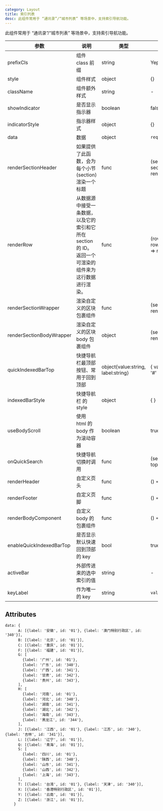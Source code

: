 ```yaml
---
category: Layout
title: 索引列表
desc: 此组件常用于 “通讯录”/“城市列表” 等场景中，支持索引导航功能。
---
```


此组件常用于 “通讯录”/“城市列表” 等场景中，支持索引导航功能。

<DEMO>

| 参数                     | 说明                                                                                                   | 类型                               | 默认值                                      |
| ------------------------ | ------------------------------------------------------------------------------------------------------ | ---------------------------------- | ------------------------------------------- |
| prefixCls                | 组件 class 前缀                                                                                        | string                             | Yep-indexed-list                            |
| style                    | 组件样式                                                                                               | object                             | {}                                          |
| className                | 组件额外样式                                                                                           | string                             | -                                           |
| showIndicator            | 是否显示指示器                                                                                         | boolean                            | false                                       |
| indicatorStyle           | 指示器样式                                                                                             | object                             | {}                                          |
| data                     | 数据                                                                                                   | object                             | `required`                                  |
| renderSectionHeader      | 如果提供了此函数，会为每个小节(section)渲染一个标题                                                    | func                               | (sectionData, sectionID) => renderable      |
| renderRow                | 从数据源中接受一条数据，以及它的索引和它所在 section 的 ID。返回一个可渲染的组件来为这行数据进行渲染。 | func                               | (rowData, rowIndex,sectionID) => renderable |
| renderSectionWrapper     | 渲染自定义的区块包裹组件                                                                               | func                               | (sectionID) => renderable                   |
| renderSectionBodyWrapper | 渲染自定义的区块 body 包裹组件                                                                         | object                             | (sectionID) => renderable                   |
| quickIndexedBarTop       | 快捷导航栏最顶部按钮、常用于回到顶部                                                                   | object{value:string, label:string} | { value: '#', label: '#' }                  |
| indexedBarStyle          | 快捷导航栏 的 style                                                                                    | object                             | { }                                         |
| useBodyScroll            | 使用 html 的 body 作为滚动容器                                                                         | boolean                            | true                                        |
| onQuickSearch            | 快捷导航切换时调用                                                                                     | func                               | (sectionID: any, topId?:any) => void        |
| renderHeader             | 自定义页头                                                                                             | func                               | () => renderable                            |
| renderFooter             | 自定义页脚                                                                                             | func                               | () => renderable                            |
| renderBodyComponent      | 自定义 body 的包裹组件                                                                                 | func                               | () => renderable                            |
| enableQuickIndexedBarTop | 是否显示默认快速回到顶部的 key                                                                         | bool                               | true                                        |
| activeBar                | 外部传进来的选中索引的值                                                                               | string                             | -                                           |
| keyLabel                 | 作为唯一的 key                                                                                         | string                             | `value`                                     |

## Attributes

```
data: {
      A: [{label: '安徽', id: '01'}, {label: '澳门特别行政区', id: '340'}],
      B: [{label: '北京', id: '01'}],
      C: [{label: '重庆', id: '01'}],
      F: [{label: '福建', id: '01'}],
      G: [
        {label: '广州', id: '01'},
        {label: '广东', id: '340'},
        {label: '广西', id: '341'},
        {label: '甘肃', id: '342'},
        {label: '贵州', id: '343'},
      ],
      H: [
        {label: '河南', id: '01'},
        {label: '河北', id: '340'},
        {label: '湖南', id: '341'},
        {label: '湖北', id: '342'},
        {label: '海南', id: '343'},
        {label: '黑龙江', id: '344'},
      ],
      J: [{label: '江西', id: '01'}, {label: '江苏', id: '340'}, {label: '吉林', id: '341'}],
      L: [{label: '辽宁', id: '01'}],
      Q: [{label: '青海', id: '01'}],
      S: [
        {label: '四川', id: '01'},
        {label: '陕西', id: '340'},
        {label: '山东', id: '341'},
        {label: '山西', id: '342'},
        {label: '上海', id: '343'},
      ],
      T: [{label: '台湾', id: '01'}, {label: '天津', id: '340'}],
      X: [{label: '香港特别行政区', id: '01'}],
      Y: [{label: '云南', id: '01'}],
      Z: [{label: '浙江', id: '01'}],
    }
```
